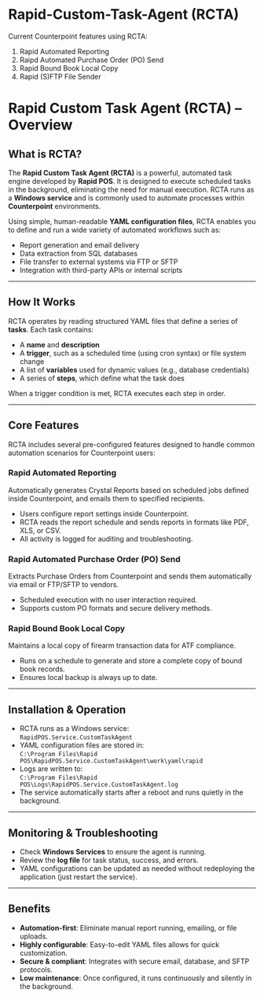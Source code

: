 # Rapid-Custom-Task-Agent (RCTA)

Current Counterpoint features using RCTA:
1. Rapid Automated Reporting
2. Raipd Automated Purchase Order (PO) Send
3. Rapid Bound Book Local Copy
4. Rapid (S)FTP File Sender

# Rapid Custom Task Agent (RCTA) – Overview

## What is RCTA?

The **Rapid Custom Task Agent (RCTA)** is a powerful, automated task engine developed by **Rapid POS**. It is designed to execute scheduled tasks in the background, eliminating the need for manual execution. RCTA runs as a **Windows service** and is commonly used to automate processes within **Counterpoint** environments.

Using simple, human-readable **YAML configuration files**, RCTA enables you to define and run a wide variety of automated workflows such as:

- Report generation and email delivery
- Data extraction from SQL databases
- File transfer to external systems via FTP or SFTP
- Integration with third-party APIs or internal scripts

---

## How It Works

RCTA operates by reading structured YAML files that define a series of **tasks**. Each task contains:

- A **name** and **description**
- A **trigger**, such as a scheduled time (using cron syntax) or file system change
- A list of **variables** used for dynamic values (e.g., database credentials)
- A series of **steps**, which define what the task does

When a trigger condition is met, RCTA executes each step in order.

---

## Core Features

RCTA includes several pre-configured features designed to handle common automation scenarios for Counterpoint users:

### Rapid Automated Reporting
Automatically generates Crystal Reports based on scheduled jobs defined inside Counterpoint, and emails them to specified recipients.

- Users configure report settings inside Counterpoint.
- RCTA reads the report schedule and sends reports in formats like PDF, XLS, or CSV.
- All activity is logged for auditing and troubleshooting.

### Rapid Automated Purchase Order (PO) Send
Extracts Purchase Orders from Counterpoint and sends them automatically via email or FTP/SFTP to vendors.

- Scheduled execution with no user interaction required.
- Supports custom PO formats and secure delivery methods.

### Rapid Bound Book Local Copy
Maintains a local copy of firearm transaction data for ATF compliance.

- Runs on a schedule to generate and store a complete copy of bound book records.
- Ensures local backup is always up to date.

---

## Installation & Operation

- RCTA runs as a Windows service:  
  `RapidPOS.Service.CustomTaskAgent`
- YAML configuration files are stored in:  
  `C:\Program Files\Rapid POS\RapidPOS.Service.CustomTaskAgent\work\yaml\rapid`
- Logs are written to:  
  `C:\Program Files\Rapid POS\Logs\RapidPOS.Service.CustomTaskAgent.log`
- The service automatically starts after a reboot and runs quietly in the background.

---

## Monitoring & Troubleshooting

- Check **Windows Services** to ensure the agent is running.
- Review the **log file** for task status, success, and errors.
- YAML configurations can be updated as needed without redeploying the application (just restart the service).

---

## Benefits

- **Automation-first**: Eliminate manual report running, emailing, or file uploads.
- **Highly configurable**: Easy-to-edit YAML files allows for quick customization.
- **Secure & compliant**: Integrates with secure email, database, and SFTP protocols.
- **Low maintenance**: Once configured, it runs continuously and silently in the background.

